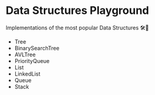 # Data Structures Playground
Implementations of the most popular Data Structures 🛠️🌳

- Tree
- BinarySearchTree
- AVLTree
- PriorityQueue
- List
- LinkedList
- Queue
- Stack
